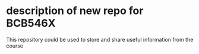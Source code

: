 # description of new repo for BCB546X

This repository could be used to store and share useful information from the course